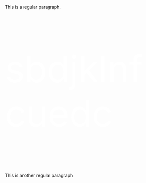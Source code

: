 <link rel="stylesheet" href="/style.css">

This is a regular paragraph.

<style>
    .class1 {
   font-size: 120px;
   color:#ffffff;
   }
</style>

<div class="class1">
    <p> sbdjklnfcuedc </p>
 </div> 

This is another regular paragraph.
